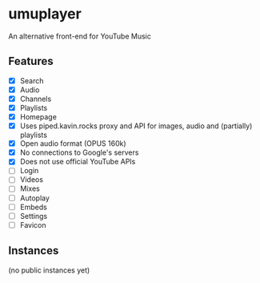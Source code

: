 # umuplayer
An alternative front-end for YouTube Music

## Features

- [x] Search
- [x] Audio
- [x] Channels
- [x] Playlists
- [x] Homepage
- [x] Uses piped.kavin.rocks proxy and API for images, audio and (partially) playlists
- [x] Open audio format (OPUS 160k)
- [x] No connections to Google's servers
- [x] Does not use official YouTube APIs
- [ ] Login
- [ ] Videos
- [ ] Mixes
- [ ] Autoplay
- [ ] Embeds
- [ ] Settings
- [ ] Favicon

## Instances

(no public instances yet)
